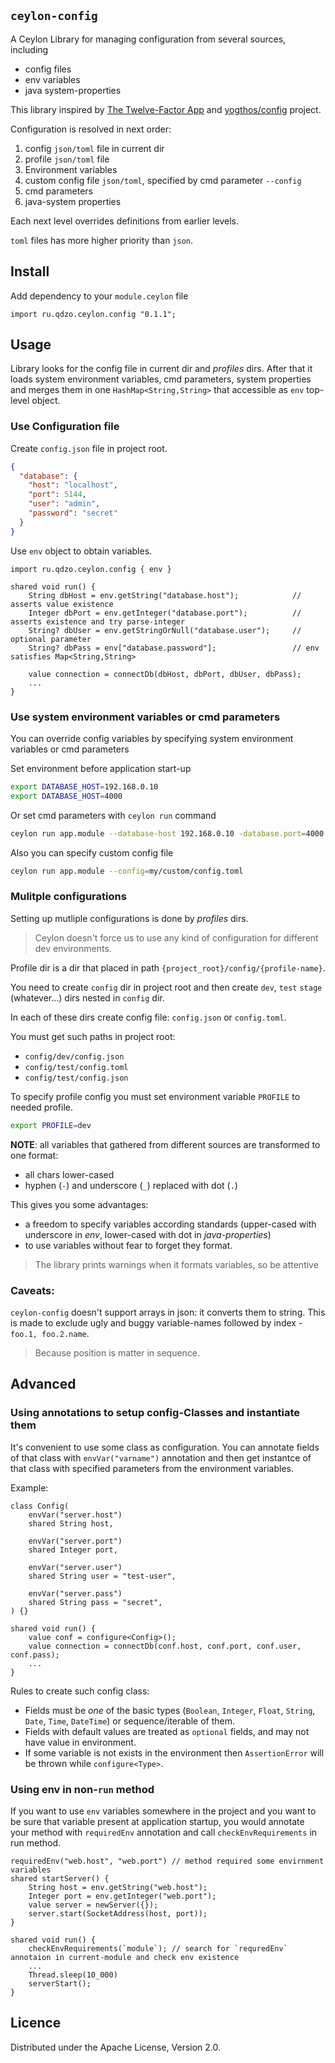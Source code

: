 ## `ceylon-config`

A Ceylon Library for managing configuration from several sources, including
* config files
* env variables 
* java system-properties

This library inspired by [The Twelve-Factor App](https://github.com/yogthos/config) 
and [yogthos/config](https://github.com/yogthos/config) project.

Configuration is resolved in next order:

1. config `json/toml` file in current dir 
2. profile `json/toml` file
3. Environment variables
4. custom config file `json/toml`, specified by cmd parameter `--config` 
5. cmd parameters
6. java-system properties

Each next level overrides definitions from earlier levels.

`toml` files has more higher priority than `json`.

## Install

Add dependency to your `module.ceylon` file

```ceylon
import ru.qdzo.ceylon.config "0.1.1";
```

## Usage

Library looks for the config file in current dir and *profiles* dirs. 
After that it loads system environment variables, cmd parameters, 
system properties and merges them in one `HashMap<String,String>` that accessible as `env` top-level object.

### Use Configuration file

Create `config.json` file in project root.

```json
{
  "database": {
    "host": "localhost",
    "port": 5144,
    "user": "admin",
    "password": "secret"
  }
}
```

Use `env` object to obtain variables.

```ceylon
import ru.qdzo.ceylon.config { env }

shared void run() {
    String dbHost = env.getString("database.host");            // asserts value existence
    Integer dbPort = env.getInteger("database.port");          // asserts existence and try parse-integer 
    String? dbUser = env.getStringOrNull("database.user");     // optional parameter
    String? dbPass = env["database.password"];                 // env satisfies Map<String,String>
    
    value connection = connectDb(dbHost, dbPort, dbUser, dbPass);
    ...
}
```

### Use system environment variables or cmd parameters

You can override config variables by specifying system environment variables or cmd parameters

Set environment before application start-up

```bash
export DATABASE_HOST=192.168.0.10
export DATABASE_HOST=4000
```

Or set cmd parameters with `ceylon run` command

```bash
ceylon run app.module --database-host 192.168.0.10 -database.port=4000
```

Also you can specify custom config file 

```bash
ceylon run app.module --config=my/custom/config.toml
```

### Mulitple configurations

Setting up mutliple configurations is done by *profiles* dirs. 

> Ceylon doesn't force us to use any kind of configuration for different dev environments.

Profile dir is a dir that placed in path `{project_root}/config/{profile-name}`. 

You need to create `config` dir in project root and then create `dev`, `test` `stage` (whatever...) dirs nested in `config` dir.

In each of these dirs create config file: `config.json` or `config.toml`.

You must get such paths in project root:

* `config/dev/config.json`
* `config/test/config.toml`
* `config/test/config.json`

To specify profile config you must set environment variable `PROFILE` to needed profile.

```bash 
export PROFILE=dev
```

**NOTE**: all variables that gathered from different sources are transformed to one format:
* all chars lower-cased
* hyphen (`-`) and underscore (`_`) replaced with dot (`.`)

This gives you some advantages:
* a freedom to specify variables according standards (upper-cased with underscore in *env*, lower-cased with dot in *java-properties*)
* to use variables without fear to forget they format.

> The library prints warnings when it formats variables, so be attentive

### Caveats: 

`ceylon-config` doesn't support arrays in json: it converts them to string. 
This is made to exclude ugly and buggy variable-names followed by index - `foo.1, foo.2.name`. 
> Because position is matter in sequence.


## Advanced

### Using annotations to setup config-Classes and instantiate them

It's convenient to use some class as configuration. 
You can annotate fields of that class with `envVar("varname")` annotation 
and then get instantce of that class with specified parameters from the environment variables.

Example:

```ceylon
class Config(
    envVar("server.host")
    shared String host,

    envVar("server.port")
    shared Integer port,
    
    envVar("server.user")
    shared String user = "test-user",

    envVar("server.pass")
    shared String pass = "secret",
) {}

shared void run() {
    value conf = configure<Config>(); 
    value connection = connectDb(conf.host, conf.port, conf.user, conf.pass);
    ...
}
```

Rules to create such config class:

* Fields must be *one* of the basic types (`Boolean`, `Integer`, `Float`, `String`, `Date`, `Time`, `DateTime`) or sequence/iterable of them.
* Fields with default values are treated as `optional` fields, and may not have value in environment.
* If some variable is not exists in the environment then `AssertionError` will be thrown while `configure<Type>`.


### Using env in non-`run` method

If you want to use `env` variables somewhere in the project and you want to be sure that variable present at application startup,
you would annotate your method with `requiredEnv` annotation and call `checkEnvRequirements` in run method.

```ceylon
requiredEnv("web.host", "web.port") // method required some envirnment variables
shared startServer() {
    String host = env.getString("web.host");
    Integer port = env.getInteger("web.port");
    value server = newServer({});
    server.start(SocketAddress(host, port));
}

shared void run() {
    checkEnvRequirements(`module`); // search for `requredEnv` annotaion in current-module and check env existence
    ...
    Thread.sleep(10_000)
    serverStart();
}
```

## Licence

Distributed under the Apache License, Version 2.0.
